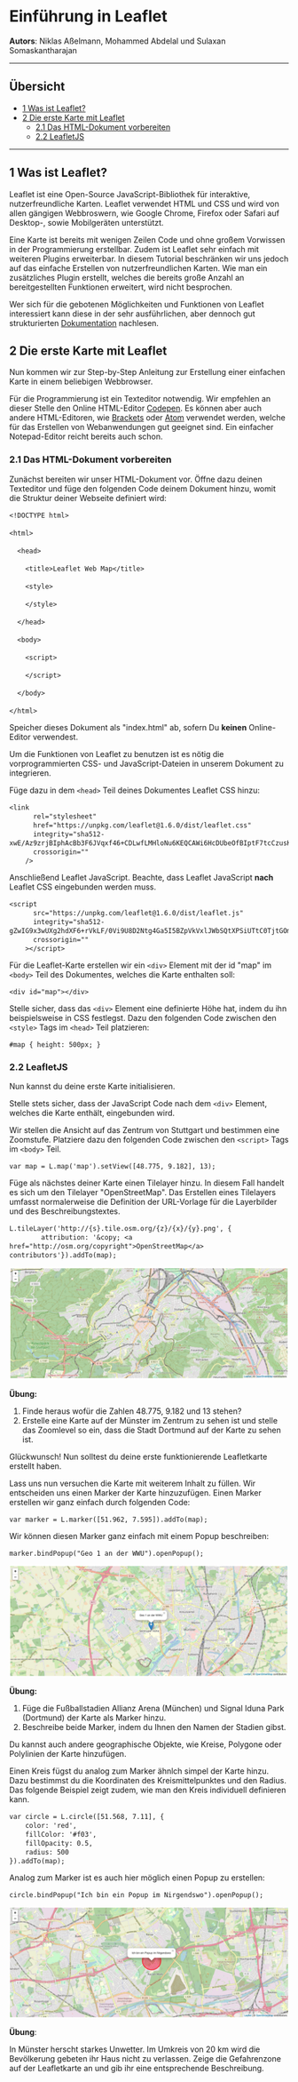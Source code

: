 # Einführung in Leaflet
**Autors**: Niklas Aßelmann, Mohammed Abdelal und Sulaxan Somaskantharajan

---

## Übersicht

- [1 Was ist Leaflet?](#1-Was-ist-Leaflet)
- [2 Die erste Karte mit Leaflet](#2-Die-erste-Karte-mit-Leaflet)
  * [2.1 Das HTML-Dokument vorbereiten](#21-Das-HTML-Dokument-vorbereiten)
  * [2.2 LeafletJS](#22-LeafletJS)




---

## 1 Was ist Leaflet?

Leaflet ist eine Open-Source JavaScript-Bibliothek für interaktive, nutzerfreundliche Karten. Leaflet verwendet HTML und CSS und wird von allen gängigen Webbroswern, wie Google Chrome, Firefox oder Safari auf Desktop-, sowie Mobilgeräten unterstützt. 

Eine Karte ist bereits mit wenigen Zeilen Code und ohne großem Vorwissen in der Programmierung erstellbar. Zudem ist Leaflet sehr einfach mit weiteren Plugins erweiterbar. In diesem Tutorial beschränken wir uns jedoch auf das einfache Erstellen von nutzerfreundlichen Karten. Wie man ein zusätzliches Plugin erstellt, welches die bereits große Anzahl an bereitgestellten Funktionen erweitert, wird nicht besprochen.

Wer sich für die gebotenen Möglichkeiten und Funktionen von Leaflet interessiert kann diese in der sehr ausführlichen, aber dennoch gut strukturierten [Dokumentation](https://leafletjs.com/reference-1.6.0.html) nachlesen.

## 2 Die erste Karte mit Leaflet

Nun kommen wir zur Step-by-Step Anleitung zur Erstellung einer einfachen Karte in einem beliebigen Webbrowser.

Für die Programmierung ist ein Texteditor notwendig. Wir empfehlen an dieser Stelle den Online HTML-Editor [Codepen](https://codepen.io). Es können aber auch andere HTML-Editoren, wie [Brackets](http://brackets.io) oder [Atom](https://atom.io) verwendet werden, welche für das Erstellen von Webanwendungen gut geeignet sind. Ein einfacher Notepad-Editor reicht bereits auch schon.

### 2.1 Das HTML-Dokument vorbereiten
Zunächst bereiten wir unser HTML-Dokument vor. Öffne dazu deinen Texteditor und füge den folgenden Code deinem Dokument hinzu, womit die Struktur deiner Webseite definiert wird:
```
<!DOCTYPE html>

<html>

  <head>

    <title>Leaflet Web Map</title>

    <style>

    </style>

  </head>

  <body>

    <script>

    </script>

  </body>

</html>
```

Speicher dieses Dokument als "index.html" ab, sofern Du **keinen** Online-Editor verwendest.

Um die Funktionen von Leaflet zu benutzen ist es nötig die vorprogrammierten CSS- und JavaScript-Dateien in unserem Dokument zu integrieren.

Füge dazu in dem ```<head>``` Teil deines Dokumentes Leaflet CSS hinzu:

```
<link
      rel="stylesheet"
      href="https://unpkg.com/leaflet@1.6.0/dist/leaflet.css"
      integrity="sha512-xwE/Az9zrjBIphAcBb3F6JVqxf46+CDLwfLMHloNu6KEQCAWi6HcDUbeOfBIptF7tcCzusKFjFw2yuvEpDL9wQ=="
      crossorigin=""
    />
```

Anschließend Leaflet JavaScript. Beachte, dass Leaflet JavaScript **nach** Leaflet CSS eingebunden werden muss.

```
<script
      src="https://unpkg.com/leaflet@1.6.0/dist/leaflet.js"
      integrity="sha512-gZwIG9x3wUXg2hdXF6+rVkLF/0Vi9U8D2Ntg4Ga5I5BZpVkVxlJWbSQtXPSiUTtC0TjtGOmxa1AJPuV0CPthew=="
      crossorigin=""
    ></script>
```

Für die Leaflet-Karte erstellen wir ein ```<div>``` Element mit der id "map" im ```<body>``` Teil des Dokumentes, welches die Karte enthalten soll:

```
<div id="map"></div>
```

Stelle sicher, dass das ```<div>``` Element eine definierte Höhe hat, indem du ihn beispielsweise in CSS festlegst. Dazu den folgenden Code zwischen den ```<style>``` Tags im ```<head>``` Teil platzieren:

```
#map { height: 500px; }
```

### 2.2 LeafletJS

Nun kannst du deine erste Karte initialisieren.

Stelle stets sicher, dass der JavaScript Code nach dem ```<div>``` Element, welches die Karte enthält, eingebunden wird. 

Wir stellen die Ansicht auf das Zentrum von Stuttgart und bestimmen eine Zoomstufe. Platziere dazu den folgenden Code zwischen den ```<script>``` Tags im ```<body>``` Teil.

```
var map = L.map('map').setView([48.775, 9.182], 13);
```

Füge als nächstes deiner Karte einen Tilelayer hinzu. In diesem Fall handelt es sich um den Tilelayer "OpenStreetMap". Das Erstellen eines Tilelayers umfasst normalerweise die Definition der URL-Vorlage für die Layerbilder und des Beschreibungstextes.

```
L.tileLayer('http://{s}.tile.osm.org/{z}/{x}/{y}.png', {
        attribution: '&copy; <a href="http://osm.org/copyright">OpenStreetMap</a> contributors'}).addTo(map);
```

![Stuttgart](Abbildungen/Stuttgart.png)

**Übung:**
1) Finde heraus wofür die Zahlen 48.775, 9.182 und 13 stehen?
2) Erstelle eine Karte auf der Münster im Zentrum zu sehen ist und stelle das Zoomlevel so ein, dass die Stadt Dortmund auf der Karte zu sehen ist.

Glückwunsch! Nun solltest du deine erste funktionierende Leafletkarte erstellt haben.

Lass uns nun versuchen die Karte mit weiterem Inhalt zu füllen. Wir entscheiden uns einen Marker der Karte hinzuzufügen. Einen Marker erstellen wir ganz einfach durch folgenden Code:

```
var marker = L.marker([51.962, 7.595]).addTo(map);
```

Wir können diesen Marker ganz einfach mit einem Popup beschreiben:

```
marker.bindPopup("Geo 1 an der WWU").openPopup();
```

![marker](Abbildungen/marker.png)

**Übung:**
1) Füge die Fußballstadien Allianz Arena (München) und Signal Iduna Park (Dortmund) der Karte als Marker hinzu.
2) Beschreibe beide Marker, indem du Ihnen den Namen der Stadien gibst.

Du kannst auch andere geographische Objekte, wie Kreise, Polygone oder Polylinien der Karte hinzufügen.

Einen Kreis fügst du analog zum Marker ähnlch simpel der Karte hinzu. Dazu bestimmst du die Koordinaten des Kreismittelpunktes und den Radius. Das folgende Beispiel zeigt zudem, wie man den Kreis individuell definieren kann.

```
var circle = L.circle([51.568, 7.11], {
    color: 'red',
    fillColor: '#f03',
    fillOpacity: 0.5,
    radius: 500
}).addTo(map);
```
Analog zum Marker ist es auch hier möglich einen Popup zu erstellen:

```
circle.bindPopup("Ich bin ein Popup im Nirgendswo").openPopup();
```

![buffer](Abbildungen/buffer.png)

**Übung**:

In Münster herscht starkes Unwetter. Im Umkreis von 20 km wird die Bevölkerung gebeten ihr Haus nicht zu verlassen. Zeige die Gefahrenzone auf der Leafletkarte an und gib ihr eine entsprechende Beschreibung.


